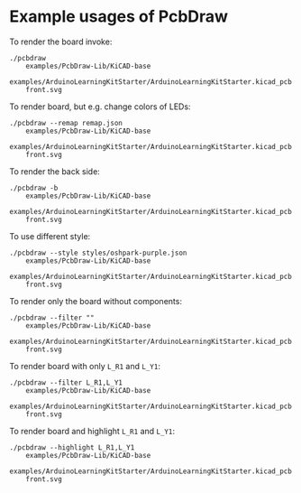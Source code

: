 # Example usages of PcbDraw

To render the board invoke:

```
./pcbdraw
    examples/PcbDraw-Lib/KiCAD-base
    examples/ArduinoLearningKitStarter/ArduinoLearningKitStarter.kicad_pcb
    front.svg
```

To render board, but e.g. change colors of LEDs:

```
./pcbdraw --remap remap.json
    examples/PcbDraw-Lib/KiCAD-base
    examples/ArduinoLearningKitStarter/ArduinoLearningKitStarter.kicad_pcb
    front.svg
```

To render the back side:

```
./pcbdraw -b
    examples/PcbDraw-Lib/KiCAD-base
    examples/ArduinoLearningKitStarter/ArduinoLearningKitStarter.kicad_pcb
    front.svg
```

To use different style:

```
./pcbdraw --style styles/oshpark-purple.json
    examples/PcbDraw-Lib/KiCAD-base
    examples/ArduinoLearningKitStarter/ArduinoLearningKitStarter.kicad_pcb
    front.svg
```

To render only the board without components:

```
./pcbdraw --filter ""
    examples/PcbDraw-Lib/KiCAD-base
    examples/ArduinoLearningKitStarter/ArduinoLearningKitStarter.kicad_pcb
    front.svg
```

To render board with only `L_R1` and `L_Y1`:

```
./pcbdraw --filter L_R1,L_Y1
    examples/PcbDraw-Lib/KiCAD-base
    examples/ArduinoLearningKitStarter/ArduinoLearningKitStarter.kicad_pcb
    front.svg
```

To render board and highlight `L_R1` and `L_Y1`:

```
./pcbdraw --highlight L_R1,L_Y1
    examples/PcbDraw-Lib/KiCAD-base
    examples/ArduinoLearningKitStarter/ArduinoLearningKitStarter.kicad_pcb
    front.svg
```


